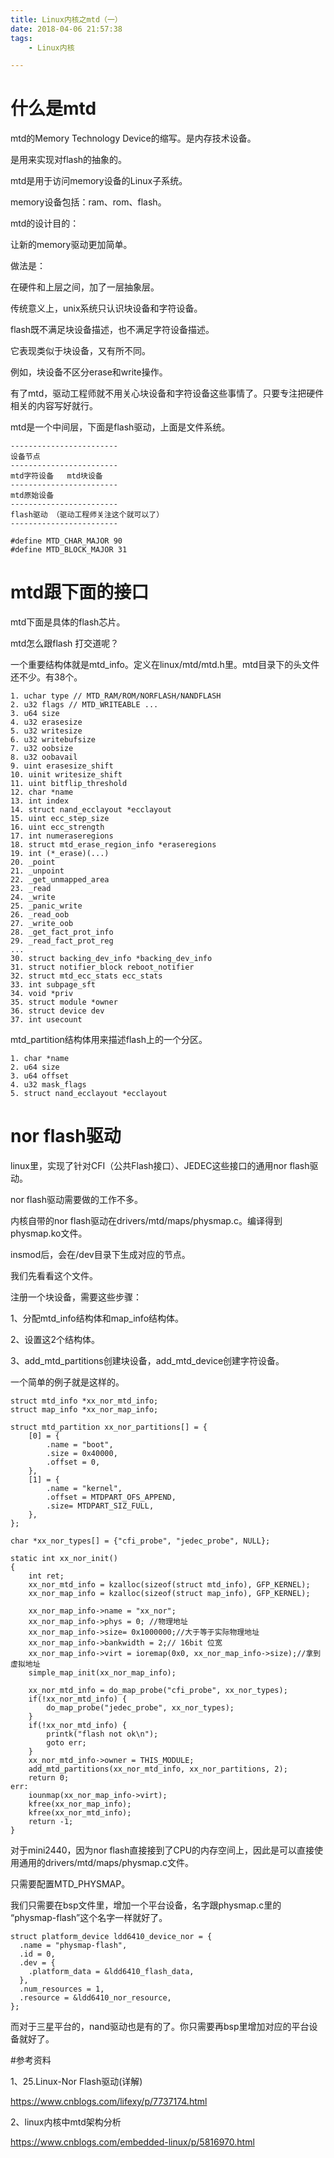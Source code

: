 ```yaml
---
title: Linux内核之mtd（一）
date: 2018-04-06 21:57:38
tags:
	- Linux内核

---
```




# 什么是mtd

mtd的Memory Technology Device的缩写。是内存技术设备。

是用来实现对flash的抽象的。

mtd是用于访问memory设备的Linux子系统。

memory设备包括：ram、rom、flash。

mtd的设计目的：

让新的memory驱动更加简单。

做法是：

在硬件和上层之间，加了一层抽象层。

传统意义上，unix系统只认识块设备和字符设备。

flash既不满足块设备描述，也不满足字符设备描述。

它表现类似于块设备，又有所不同。

例如，块设备不区分erase和write操作。



有了mtd，驱动工程师就不用关心块设备和字符设备这些事情了。只要专注把硬件相关的内容写好就行。

mtd是一个中间层，下面是flash驱动，上面是文件系统。

```
------------------------
设备节点
------------------------
mtd字符设备   mtd块设备
------------------------
mtd原始设备
------------------------
flash驱动 （驱动工程师关注这个就可以了）
------------------------
```

```
#define MTD_CHAR_MAJOR 90
#define MTD_BLOCK_MAJOR 31
```



# mtd跟下面的接口

mtd下面是具体的flash芯片。

mtd怎么跟flash 打交道呢？

一个重要结构体就是mtd_info。定义在linux/mtd/mtd.h里。mtd目录下的头文件还不少。有38个。

```
1. uchar type // MTD_RAM/ROM/NORFLASH/NANDFLASH
2. u32 flags // MTD_WRITEABLE ...
3. u64 size 
4. u32 erasesize
5. u32 writesize
6. u32 writebufsize
7. u32 oobsize
8. u32 oobavail
9. uint erasesize_shift
10. uinit writesize_shift
11. uint bitflip_threshold
12. char *name
13. int index
14. struct nand_ecclayout *ecclayout
15. uint ecc_step_size
16. uint ecc_strength
17. int numeraseregions
18. struct mtd_erase_region_info *eraseregions
19. int (*_erase)(...)
20. _point
21. _unpoint
22. _get_unmapped_area
23. _read
24. _write
25. _panic_write
26. _read_oob
27. _write_oob
28. _get_fact_prot_info
29. _read_fact_prot_reg
...
30. struct backing_dev_info *backing_dev_info
31. struct notifier_block reboot_notifier
32. struct mtd_ecc_stats ecc_stats
33. int subpage_sft
34. void *priv
35. struct module *owner
36. struct device dev
37. int usecount
```

mtd_partition结构体用来描述flash上的一个分区。

```
1. char *name
2. u64 size
3. u64 offset
4. u32 mask_flags
5. struct nand_ecclayout *ecclayout
```



# nor flash驱动

linux里，实现了针对CFI（公共Flash接口）、JEDEC这些接口的通用nor flash驱动。

nor flash驱动需要做的工作不多。

内核自带的nor flash驱动在drivers/mtd/maps/physmap.c。编译得到physmap.ko文件。

insmod后，会在/dev目录下生成对应的节点。

我们先看看这个文件。



注册一个块设备，需要这些步骤：

1、分配mtd_info结构体和map_info结构体。

2、设置这2个结构体。

3、add_mtd_partitions创建块设备，add_mtd_device创建字符设备。

一个简单的例子就是这样的。

```
struct mtd_info *xx_nor_mtd_info;
struct map_info *xx_nor_map_info;

struct mtd_partition xx_nor_partitions[] = {
    [0] = {
        .name = "boot",
        .size = 0x40000,
        .offset = 0,
    },
    [1] = {
        .name = "kernel",
        .offset = MTDPART_OFS_APPEND,
        .size= MTDPART_SIZ_FULL,
    },
};

char *xx_nor_types[] = {"cfi_probe", "jedec_probe", NULL};

static int xx_nor_init()
{
    int ret;
    xx_nor_mtd_info = kzalloc(sizeof(struct mtd_info), GFP_KERNEL);
    xx_nor_map_info = kzalloc(sizeof(struct map_info), GFP_KERNEL);

    xx_nor_map_info->name = "xx_nor";
    xx_nor_map_info->phys = 0; //物理地址
    xx_nor_map_info->size= 0x1000000;//大于等于实际物理地址
    xx_nor_map_info->bankwidth = 2;// 16bit 位宽
    xx_nor_map_info->virt = ioremap(0x0, xx_nor_map_info->size);//拿到虚拟地址
    simple_map_init(xx_nor_map_info);

    xx_nor_mtd_info = do_map_probe("cfi_probe", xx_nor_types);
    if(!xx_nor_mtd_info) {
        do_map_probe("jedec_probe", xx_nor_types);
    }
    if(!xx_nor_mtd_info) {
        printk("flash not ok\n");
        goto err;
    }
    xx_nor_mtd_info->owner = THIS_MODULE;
    add_mtd_partitions(xx_nor_mtd_info, xx_nor_partitions, 2);
    return 0;
err:
    iounmap(xx_nor_map_info->virt);
    kfree(xx_nor_map_info);
    kfree(xx_nor_mtd_info);
    return -1;
}
```

对于mini2440，因为nor flash直接接到了CPU的内存空间上，因此是可以直接使用通用的drivers/mtd/maps/physmap.c文件。

只需要配置MTD_PHYSMAP。

我们只需要在bsp文件里，增加一个平台设备，名字跟physmap.c里的 “physmap-flash”这个名字一样就好了。

```
struct platform_device ldd6410_device_nor = {
  .name = "physmap-flash", 
  .id = 0,
  .dev = {
    .platform_data = &ldd6410_flash_data,
  },
  .num_resources = 1,
  .resource = &ldd6410_nor_resource,
};
```

而对于三星平台的，nand驱动也是有的了。你只需要再bsp里增加对应的平台设备就好了。







#参考资料

1、25.Linux-Nor Flash驱动(详解)

https://www.cnblogs.com/lifexy/p/7737174.html

2、linux内核中mtd架构分析

https://www.cnblogs.com/embedded-linux/p/5816970.html